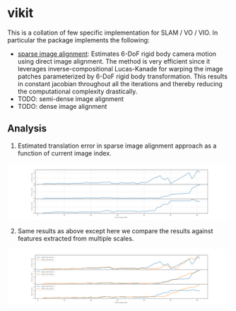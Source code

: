 # vikit

This is a collation of few specific implementation for SLAM / VO / VIO. In particular the package implements the following:

- [sparse image alignment](include/vikit/image_alignment.h): Estimates 6-DoF rigid body camera motion using direct image alignment. The method is very efficient since it leverages inverse-compositional Lucas-Kanade for warping the image patches parameterized by 6-DoF rigid body transformation. This results in constant jacobian throughout all the iterations and thereby reducing the computational complexity drastically.
- TODO: semi-dense image alignment
- TODO: dense image alignment


## Analysis
1. Estimated translation error in sparse image alignment approach as a function of current image index.

<div class="fig figcenter fighighlight">
  <img src="./imgs/alignment_error_caa477a.svg" style="margin-right:1px;">
</div>

2. Same results as above except here we compare the results against features extracted from multiple scales.
<div class="fig figcenter fighighlight">
  <img src="./imgs/image_alignment_multi_scale.svg" style="margin-right:1px;">
</div>

